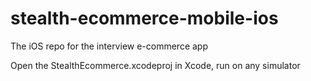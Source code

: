 # stealth-ecommerce-mobile-ios
The iOS repo for the interview e-commerce app

Open the StealthEcommerce.xcodeproj in Xcode, run on any simulator
